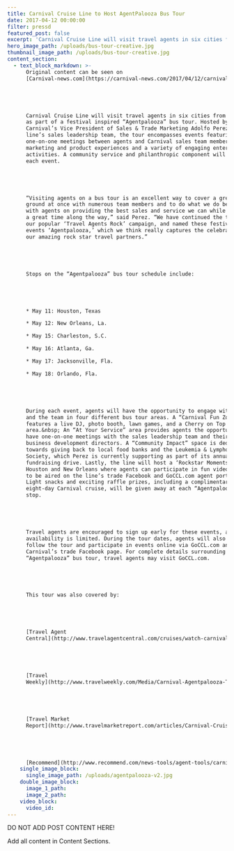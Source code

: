 ```yaml
---
title: Carnival Cruise Line to Host AgentPalooza Bus Tour
date: 2017-04-12 00:00:00
filter: pressd
featured_post: false
excerpt: 'Carnival Cruise Line will visit travel agents in six cities from May 11-18 as part of a festival inspired “Agentpalooza” bus tour. Hosted by Carnival’s Vice President of Sales & Trade Marketing Adolfo Perez and the line’s sales leadership team, the tour encompasses events featuring one-on-one meetings between agents and Carnival sales team members, marketing and product experiences and a variety of engaging entertainment activities. A community service and philanthropic component will round out each event.'
hero_image_path: /uploads/bus-tour-creative.jpg
thumbnail_image_path: /uploads/bus-tour-creative.jpg
content_section:
  - text_block_markdown: >-
      Original content can be seen on
      [Carnival-news.com](https://carnival-news.com/2017/04/12/carnival-cruise-line-to-host-agentpalooza-bus-tour-with-series-of-travel-agent-events/)





      Carnival Cruise Line will visit travel agents in six cities from May 11-18
      as part of a festival inspired “Agentpalooza” bus tour. Hosted by
      Carnival’s Vice President of Sales & Trade Marketing Adolfo Perez and the
      line’s sales leadership team, the tour encompasses events featuring
      one-on-one meetings between agents and Carnival sales team members,
      marketing and product experiences and a variety of engaging entertainment
      activities. A community service and philanthropic component will round out
      each event.





      “Visiting agents on a bus tour is an excellent way to cover a great deal of
      ground at once with numerous team members and to do what we do best – work
      with agents on providing the best sales and service we can while having
      a great time along the way,” said Perez. “We have continued the theme from
      our popular ‘Travel Agents Rock’ campaign, and named these festival-style
      events ‘Agentpalooza,’ which we think really captures the celebration of
      our amazing rock star travel partners.”





      Stops on the “Agentpalooza” bus tour schedule include:





      * May 11: Houston, Texas

      * May 12: New Orleans, La.

      * May 15: Charleston, S.C.

      * May 16: Atlanta, Ga.

      * May 17: Jacksonville, Fla.

      * May 18: Orlando, Fla.





      During each event, agents will have the opportunity to engage with Perez
      and the team in four different bus tour areas. A “Carnival Fun Zone”
      features a live DJ, photo booth, lawn games, and a Cherry on Top candy
      area.&nbsp; An “At Your Service” area provides agents the opportunity to
      have one-on-one meetings with the sales leadership team and their local
      business development directors. A “Community Impact” space is dedicated
      towards giving back to local food banks and the Leukemia & Lymphoma
      Society, which Perez is currently supporting as part of its annual
      fundraising drive. Lastly, the line will host a ‘Rockstar Moments’ space in
      Houston and New Orleans where agents can participate in fun video segments,
      to be aired on the line’s trade Facebook and GoCCL.com agent portal.&nbsp;
      Light snacks and exciting raffle prizes, including a complimentary
      eight-day Carnival cruise, will be given away at each “Agentpalooza” tour
      stop.





      Travel agents are encouraged to sign up early for these events, as
      availability is limited. During the tour dates, agents will also be able to
      follow the tour and participate in events online via GoCCL.com and
      Carnival’s trade Facebook page. For complete details surrounding Carnival’s
      “Agentpalooza” bus tour, travel agents may visit GoCCL.com.





      This tour was also covered by:





      [Travel Agent
      Central](http://www.travelagentcentral.com/cruises/watch-carnival-s-adolfo-perez-get-travel-agents-rock-tattoo)





      [Travel
      Weekly](http://www.travelweekly.com/Media/Carnival-Agentpalooza-Treating-agents-like-rock-stars)





      [Travel Market
      Report](http://www.travelmarketreport.com/articles/Carnival-Cruise-Line-Readies-Agentpalooza)





      [Recommend](http://www.recommend.com/news-tools/agent-tools/carnivals-agentpalooza-heading-way/)
    single_image_block:
      single_image_path: /uploads/agentpalooza-v2.jpg
    double_image_block:
      image_1_path:
      image_2_path:
    video_block:
      video_id:
---
```



DO NOT ADD POST CONTENT HERE!

Add all content in Content Sections.